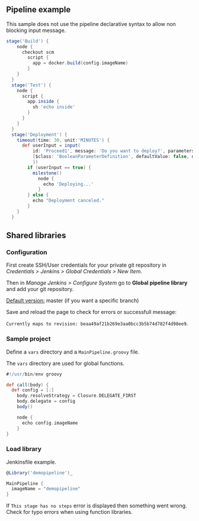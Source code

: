 ## Pipeline example

This sample does not use the pipeline declarative syntax to allow non blocking input message.

```groovy
stage('Build') {
    node {
      checkout scm
        script {
          app = docker.build(config.imageName)
        }
    }
  }
  stage('Test') {
    node {
      script {
        app.inside {
          sh 'echo inside'
        }
      }
    }
  }
  stage('Deployment') {
    timeout(time: 30, unit:'MINUTES') {
      def userInput = input(
          id: 'Proceed1', message: 'Do you want to deploy?', parameters: [
          [$class: 'BooleanParameterDefinition', defaultValue: false, description: '', name: 'Please confirm you agree with deployment']
          ])
        if (userInput == true) {
          milestone()
            node {
              echo 'Deploying...'
            }
        } else {
          echo "Deployment canceled."
        }
    }
  }
```

## Shared libraries

### Configuration

First create SSH/User credentials for your private git repository in *Credentials > Jenkins > Global Credentials > New Item*.

Then in *Manage Jenkins > Configure System* go to **Global pipeline library** and add your git repository.

<u>Default version:</u> master (if you want a specific branch)

Save and reload the page to check for errors or successfull message:

```Currently maps to revision: beaa49af21b269e3aa0bcc3b5b74d782f4d98ee9```.


### Sample project

Define a `vars` directory and a `MainPipeline.groovy` file.

The `vars` directory are used for global functions.

```groovy
#!/usr/bin/env groovy

def call(body) {
  def config = [:]
    body.resolveStrategy = Closure.DELEGATE_FIRST
    body.delegate = config
    body()

    node {
      echo config.imageName
    }
}
```

### Load library

Jenkinsfile example.

```groovy
@Library('demopipeline')_

MainPipeline {
  imageName = "demopipeline"
}
```

If `This stage has no steps` error is displayed then something went wrong. Check for typo errors when using function libraries.
